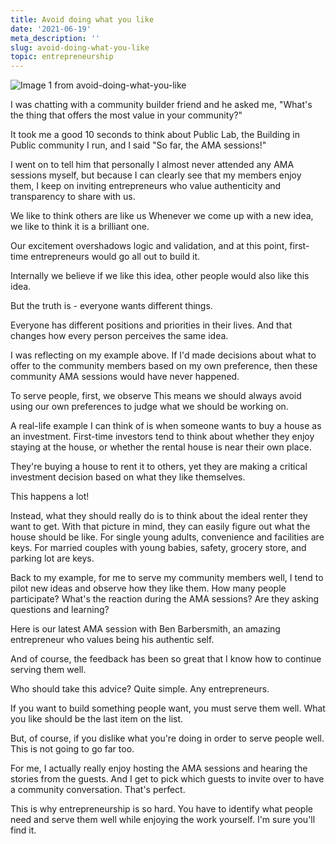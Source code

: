 ```yaml
---
title: Avoid doing what you like
date: '2021-06-19'
meta_description: ''
slug: avoid-doing-what-you-like
topic: entrepreneurship
---
```


<img src="/images/blog/avoid-doing-what-you-like-1.png" alt="Image 1 from avoid-doing-what-you-like" class="cover-image" />

I was chatting with a community builder friend and he asked me, "What's the thing that offers the most value in your community?"

It took me a good 10 seconds to think about Public Lab, the Building in Public community I run, and I said "So far, the AMA sessions!"

I went on to tell him that personally I almost never attended any AMA sessions myself, but because I can clearly see that my members enjoy them, I keep on inviting entrepreneurs who value authenticity and transparency to share with us.

We like to think others are like us
Whenever we come up with a new idea, we like to think it is a brilliant one.

Our excitement overshadows logic and validation, and at this point, first-time entrepreneurs would go all out to build it.

Internally we believe if we like this idea, other people would also like this idea.

But the truth is - everyone wants different things.

Everyone has different positions and priorities in their lives. And that changes how every person perceives the same idea.

I was reflecting on my example above. If I'd made decisions about what to offer to the community members based on my own preference, then these community AMA sessions would have never happened.

To serve people, first, we observe
This means we should always avoid using our own preferences to judge what we should be working on.

A real-life example I can think of is when someone wants to buy a house as an investment. First-time investors tend to think about whether they enjoy staying at the house, or whether the rental house is near their own place.

They're buying a house to rent it to others, yet they are making a critical investment decision based on what they like themselves.

This happens a lot!

Instead, what they should really do is to think about the ideal renter they want to get. With that picture in mind, they can easily figure out what the house should be like. For single young adults, convenience and facilities are keys. For married couples with young babies, safety, grocery store, and parking lot are keys.

Back to my example, for me to serve my community members well, I tend to pilot new ideas and observe how they like them. How many people participate? What's the reaction during the AMA sessions? Are they asking questions and learning?

Here is our latest AMA session with Ben Barbersmith, an amazing entrepreneur who values being his authentic self.


And of course, the feedback has been so great that I know how to continue serving them well.

Who should take this advice?
Quite simple. Any entrepreneurs.

If you want to build something people want, you must serve them well. What you like should be the last item on the list.

But, of course, if you dislike what you're doing in order to serve people well. This is not going to go far too.

For me, I actually really enjoy hosting the AMA sessions and hearing the stories from the guests. And I get to pick which guests to invite over to have a community conversation. That's perfect.

This is why entrepreneurship is so hard. You have to identify what people need and serve them well while enjoying the work yourself. I'm sure you'll find it.
